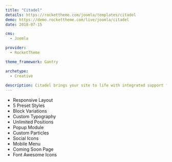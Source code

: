 ```yaml
---
title: "Citadel"
details: https://rockettheme.com/joomla/templates/citadel
demo: https://demo.rockettheme.com/live/joomla/citadel
date: 2018-07-15

cms: 
  - Joomla

provider: 
  - RocketTheme

theme_framework: Gantry

archetype:
  - Creative
  
description: Citadel brings your site to life with integrated support for YouTube, Vimeo, and locally-hosted MP4, WebM, Mov, and Ogg videos. Citadel also provides a clean design that ensures that your content is exactly where it needs to be, center stage.
---
```


* Responsive Layout
* 5 Preset Styles
* Block Variations
* Custom Typography
* Unlimited Positions
* Popup Module
* Custom Particles
* Social Icons
* Mobile Menu
* Coming Soon Page
* Font Awesome Icons	